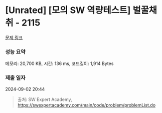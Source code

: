 # [Unrated] [모의 SW 역량테스트] 벌꿀채취 - 2115 

[문제 링크](https://swexpertacademy.com/main/code/problem/problemDetail.do?contestProbId=AV5V4A46AdIDFAWu) 

### 성능 요약

메모리: 20,700 KB, 시간: 136 ms, 코드길이: 1,914 Bytes

### 제출 일자

2024-09-02 20:44



> 출처: SW Expert Academy, https://swexpertacademy.com/main/code/problem/problemList.do